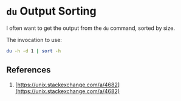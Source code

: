# `du` Output Sorting

I often want to get the output from the `du` command, sorted by size.

The invocation to use:

```bash
du -h -d 1 | sort -h
```

## References

1. [https://unix.stackexchange.com/a/4682](https://unix.stackexchange.com/a/4682)